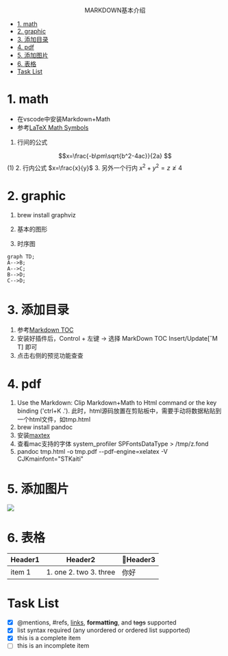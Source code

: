 <center>MARKDOWN基本介绍</center>
<!-- TOC -->

- [1. math](#1-math)
- [2. graphic](#2-graphic)
- [3. 添加目录](#3-添加目录)
- [4. pdf](#4-pdf)
- [5. 添加图片](#5-添加图片)
- [6. 表格](#6-表格)
- [Task List](#task-list)

<!-- /TOC -->

# 1. math

* 在vscode中安装Markdown+Math
* 参考[LaTeX Math Symbols](https://oeis.org/wiki/List_of_LaTeX_mathematical_symbols)
1. 行间的公式

$$x=\frac{-b\pm\sqrt{b^2-4ac}}{2a}                 $$      (1)
2. 行内公式 $x=\frac{x}{y}$
3. 另外一个行内 $x^2+y^2=z \ngeq 4$


# 2. graphic
1. brew install graphviz
 
2. 基本的图形 


4. 时序图
```mermaid
graph TD;
A-->B;
A-->C;
B-->D;
C-->D;
```


# 3. 添加目录

1. 参考[Markdown TOC](https://www.jianshu.com/p/4721ddd27027)
2. 安装好插件后，Control + 左键 -> 选择 MarkDown TOC Insert/Update[ˆM T] 即可
3. 点击右侧的预览功能查查

# 4. pdf

1. Use the Markdown: Clip Markdown+Math to Html command or the key binding ('ctrl+K .'). 此时，html源码放置在剪贴板中，需要手动将数据粘贴到一个html文件，如tmp.html
2. brew install pandoc
3. 安装[maxtex](http://www.tug.org/mactex/mactex-download.html)
4. 查看mac支持的字体 system_profiler SPFontsDataType > /tmp/z.fond
5. pandoc tmp.html -o tmp.pdf --pdf-engine=xelatex -V CJKmainfont="STKaiti"

# 5. 添加图片
<img  src="/Users/alchemy_taotaox/Desktop/mygithub/profile/gru-image.jpg"/><br/>


# 6. 表格

|Header1 | Header2                | Header3|
|---------|-----------------------|--------|
|item 1  | 1. one 2. two 3. three | 你好|

# Task List
- [x] @mentions, #refs, [links](), **formatting**, and <del>tags</del> supported
- [x] list syntax required (any unordered or ordered list supported)
- [x] this is a complete item
- [ ] this is an incomplete item